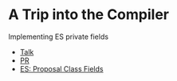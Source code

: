 # A Trip into the Compiler

Implementing ES private fields

- [Talk](https://www.youtube.com/watch?v=oNtz0fx_z_A&t=1s&ab_channel=SitePen)
- [PR](https://github.com/microsoft/TypeScript/pull/30829)
- [ES: Proposal Class Fields](https://github.com/tc39/proposal-class-fields#private-fields)
